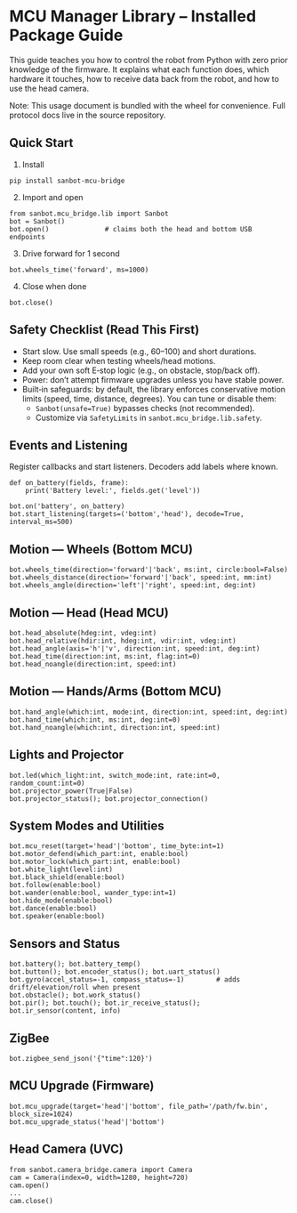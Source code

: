 # MCU Manager Library – Installed Package Guide

This guide teaches you how to control the robot from Python with zero prior
knowledge of the firmware. It explains what each function does, which hardware
it touches, how to receive data back from the robot, and how to use the head
camera.

Note: This usage document is bundled with the wheel for convenience. Full
protocol docs live in the source repository.

## Quick Start
1) Install
```
pip install sanbot-mcu-bridge
```
2) Import and open
```
from sanbot.mcu_bridge.lib import Sanbot
bot = Sanbot()
bot.open()              # claims both the head and bottom USB endpoints
```
3) Drive forward for 1 second
```
bot.wheels_time('forward', ms=1000)
```
4) Close when done
```
bot.close()
```

## Safety Checklist (Read This First)
- Start slow. Use small speeds (e.g., 60–100) and short durations.
- Keep room clear when testing wheels/head motions.
- Add your own soft E‑stop logic (e.g., on obstacle, stop/back off).
- Power: don’t attempt firmware upgrades unless you have stable power.
- Built‑in safeguards: by default, the library enforces conservative motion limits
  (speed, time, distance, degrees). You can tune or disable them:
  - `Sanbot(unsafe=True)` bypasses checks (not recommended).
  - Customize via `SafetyLimits` in `sanbot.mcu_bridge.lib.safety`.

## Events and Listening
Register callbacks and start listeners. Decoders add labels where known.
```
def on_battery(fields, frame):
    print('Battery level:', fields.get('level'))

bot.on('battery', on_battery)
bot.start_listening(targets=('bottom','head'), decode=True, interval_ms=500)
```

## Motion — Wheels (Bottom MCU)
```
bot.wheels_time(direction='forward'|'back', ms:int, circle:bool=False)
bot.wheels_distance(direction='forward'|'back', speed:int, mm:int)
bot.wheels_angle(direction='left'|'right', speed:int, deg:int)
```

## Motion — Head (Head MCU)
```
bot.head_absolute(hdeg:int, vdeg:int)
bot.head_relative(hdir:int, hdeg:int, vdir:int, vdeg:int)
bot.head_angle(axis='h'|'v', direction:int, speed:int, deg:int)
bot.head_time(direction:int, ms:int, flag:int=0)
bot.head_noangle(direction:int, speed:int)
```

## Motion — Hands/Arms (Bottom MCU)
```
bot.hand_angle(which:int, mode:int, direction:int, speed:int, deg:int)
bot.hand_time(which:int, ms:int, deg:int=0)
bot.hand_noangle(which:int, direction:int, speed:int)
```

## Lights and Projector
```
bot.led(which_light:int, switch_mode:int, rate:int=0, random_count:int=0)
bot.projector_power(True|False)
bot.projector_status(); bot.projector_connection()
```

## System Modes and Utilities
```
bot.mcu_reset(target='head'|'bottom', time_byte:int=1)
bot.motor_defend(which_part:int, enable:bool)
bot.motor_lock(which_part:int, enable:bool)
bot.white_light(level:int)
bot.black_shield(enable:bool)
bot.follow(enable:bool)
bot.wander(enable:bool, wander_type:int=1)
bot.hide_mode(enable:bool)
bot.dance(enable:bool)
bot.speaker(enable:bool)
```

## Sensors and Status
```
bot.battery(); bot.battery_temp()
bot.button(); bot.encoder_status(); bot.uart_status()
bot.gyro(accel_status=-1, compass_status=-1)        # adds drift/elevation/roll when present
bot.obstacle(); bot.work_status()
bot.pir(); bot.touch(); bot.ir_receive_status(); bot.ir_sensor(content, info)
```

## ZigBee
```
bot.zigbee_send_json('{"time":120}')
```

## MCU Upgrade (Firmware)
```
bot.mcu_upgrade(target='head'|'bottom', file_path='/path/fw.bin', block_size=1024)
bot.mcu_upgrade_status('head'|'bottom')
```

## Head Camera (UVC)
```
from sanbot.camera_bridge.camera import Camera
cam = Camera(index=0, width=1280, height=720)
cam.open()
...
cam.close()
```

